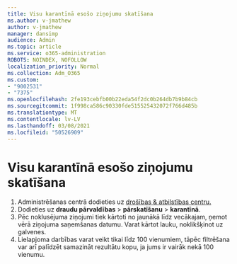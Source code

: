 ```yaml
---
title: Visu karantīnā esošo ziņojumu skatīšana
ms.author: v-jmathew
author: v-jmathew
manager: dansimp
audience: Admin
ms.topic: article
ms.service: o365-administration
ROBOTS: NOINDEX, NOFOLLOW
localization_priority: Normal
ms.collection: Adm_O365
ms.custom:
- "9002531"
- "7375"
ms.openlocfilehash: 2fe193cebfb00b22eda54f2dc0b264db7b9b84cb
ms.sourcegitcommit: 1f998ca586c90330fde515525432072f766d485b
ms.translationtype: MT
ms.contentlocale: lv-LV
ms.lasthandoff: 03/08/2021
ms.locfileid: "50526909"
---
```

# <a name="view-all-quarantined-messages"></a>Visu karantīnā esošo ziņojumu skatīšana

1. Administrēšanas centrā dodieties uz [drošības & atbilstības centru.](https://go.microsoft.com/fwlink/p/?linkid=2077143)
2. Dodieties uz **draudu pārvaldības**  >  **pārskatīšanu**  >  **karantīnā**.
3. Pēc noklusējuma ziņojumi tiek kārtoti no jaunākā līdz vecākajam, ņemot vērā ziņojuma saņemšanas datumu. Varat kārtot lauku, noklikšķinot uz galvenes.
4. Lielapjoma darbības varat veikt tikai līdz 100 vienumiem, tāpēc filtrēšana var arī palīdzēt samazināt rezultātu kopu, ja jums ir vairāk nekā 100 vienumu.
